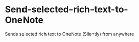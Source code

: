Send-selected-rich-text-to-OneNote
==================================

Sends selected rich text to OneNote (Silently) from anywhere
